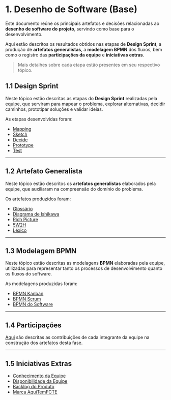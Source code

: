 # 1. Desenho de Software (Base)

Este documento reúne os principais artefatos e decisões relacionadas ao **desenho de software do projeto**, servindo como base para o desenvolvimento.

Aqui estão descritos os resultados obtidos nas etapas de **Design Sprint**, a produção de **artefatos generalistas**, a **modelagem BPMN** dos fluxos, bem como o registro das **participações da equipe** e **iniciativas extras**.  

> Mais detalhes sobre cada etapa estão presentes em seu respectivo tópico.

## 1.1 Design Sprint

Neste tópico estão descritas as etapas do **Design Sprint** realizadas pela equipe, que serviram para mapear o problema, explorar alternativas, decidir caminhos, prototipar soluções e validar ideias.  

As etapas desenvolvidas foram:   

- [Mapping](./Base/1.1.1.Mapping.md)
- [Sketch](./Base/1.1.2.Sketch.md)
- [Decide](./Base/1.1.3.Decide.md)
- [Prototype](./Base/1.1.4.Prototype.md)
- [Test](./Base/1.1.5.Test.md)

---

## 1.2 Artefato Generalista

Neste tópico estão descritos os **artefatos generalistas** elaborados pela equipe, que auxiliaram na compreensão do domínio do problema.

Os artefatos produzidos foram:  

- [Glossário](./Base/1.2.1.Glossario.md)
- [Diagrama de Ishikawa](./Base/1.2.2.DiagramaIshikawa.md)  
- [Rich Picture](./Base/1.2.3.RichPicture.md) 
- [5W2H](./Base/1.2.4.5W2H.md)
- [Léxico](./Base/1.2.5.Léxico.md)

---

## 1.3 Modelagem BPMN

Neste tópico estão descritas as modelagens **BPMN** elaboradas pela equipe, utilizadas para representar tanto os processos de desenvolvimento quanto os fluxos do software.  

As modelagens produzidas foram:

- [BPMN Kanban](./Base/1.3.1.BPMNKanban.md)
- [BPMN Scrum](./Base/1.3.2.BPMNScrum.md)  
- [BPMN do Software](./Base/1.3.3.BPMNSoftware.md)

---

## 1.4 Participações

[Aqui](./Base/1.4.ParticipacoesBase.md) são descritas as contribuições de cada integrante da equipe na construção dos artefatos desta fase.  

---

## 1.5 Iniciativas Extras

- [Conhecimento da Equipe](../Extra/1.5.1.ConhecimentoDaEquipe.md)
- [Disponibilidade da Equipe](../Extra/1.5.2.DisponibilidadeDaEquipe.md)
- [Backlog do Produto](../Extra/1.5.3.BacklogDoProduto.md)
- [Marca AquiTemFCTE](../Extra/1.5.4.MarcaAquiTemFCTE.md)
